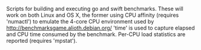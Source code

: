 Scripts for building and executing go and swift benchmarks. These will work on both Linux and OS X, the former using CPU affinity (requires 'numactl') to emulate the 4-core CPU environment used by http://benchmarksgame.alioth.debian.org/
'time' is used to capture elapsed and CPU time consumed by the benchmark.
Per-CPU load statistics are reported (requires 'mpstat').
